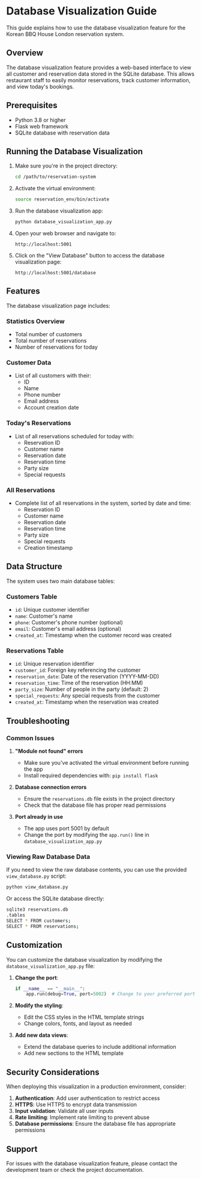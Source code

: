 # Database Visualization Guide

This guide explains how to use the database visualization feature for the Korean BBQ House London reservation system.

## Overview

The database visualization feature provides a web-based interface to view all customer and reservation data stored in the SQLite database. This allows restaurant staff to easily monitor reservations, track customer information, and view today's bookings.

## Prerequisites

- Python 3.8 or higher
- Flask web framework
- SQLite database with reservation data

## Running the Database Visualization

1. Make sure you're in the project directory:
   ```bash
   cd /path/to/reservation-system
   ```

2. Activate the virtual environment:
   ```bash
   source reservation_env/bin/activate
   ```

3. Run the database visualization app:
   ```bash
   python database_visualization_app.py
   ```

4. Open your web browser and navigate to:
   ```
   http://localhost:5001
   ```

5. Click on the "View Database" button to access the database visualization page:
   ```
   http://localhost:5001/database
   ```

## Features

The database visualization page includes:

### Statistics Overview
- Total number of customers
- Total number of reservations
- Number of reservations for today

### Customer Data
- List of all customers with their:
  - ID
  - Name
  - Phone number
  - Email address
  - Account creation date

### Today's Reservations
- List of all reservations scheduled for today with:
  - Reservation ID
  - Customer name
  - Reservation date
  - Reservation time
  - Party size
  - Special requests

### All Reservations
- Complete list of all reservations in the system, sorted by date and time:
  - Reservation ID
  - Customer name
  - Reservation date
  - Reservation time
  - Party size
  - Special requests
  - Creation timestamp

## Data Structure

The system uses two main database tables:

### Customers Table
- `id`: Unique customer identifier
- `name`: Customer's name
- `phone`: Customer's phone number (optional)
- `email`: Customer's email address (optional)
- `created_at`: Timestamp when the customer record was created

### Reservations Table
- `id`: Unique reservation identifier
- `customer_id`: Foreign key referencing the customer
- `reservation_date`: Date of the reservation (YYYY-MM-DD)
- `reservation_time`: Time of the reservation (HH:MM)
- `party_size`: Number of people in the party (default: 2)
- `special_requests`: Any special requests from the customer
- `created_at`: Timestamp when the reservation was created

## Troubleshooting

### Common Issues

1. **"Module not found" errors**
   - Make sure you've activated the virtual environment before running the app
   - Install required dependencies with: `pip install flask`

2. **Database connection errors**
   - Ensure the `reservations.db` file exists in the project directory
   - Check that the database file has proper read permissions

3. **Port already in use**
   - The app uses port 5001 by default
   - Change the port by modifying the `app.run()` line in `database_visualization_app.py`

### Viewing Raw Database Data

If you need to view the raw database contents, you can use the provided `view_database.py` script:
```bash
python view_database.py
```

Or access the SQLite database directly:
```bash
sqlite3 reservations.db
.tables
SELECT * FROM customers;
SELECT * FROM reservations;
```

## Customization

You can customize the database visualization by modifying the `database_visualization_app.py` file:

1. **Change the port**:
   ```python
   if __name__ == "__main__":
       app.run(debug=True, port=5002)  # Change to your preferred port
   ```

2. **Modify the styling**:
   - Edit the CSS styles in the HTML template strings
   - Change colors, fonts, and layout as needed

3. **Add new data views**:
   - Extend the database queries to include additional information
   - Add new sections to the HTML template

## Security Considerations

When deploying this visualization in a production environment, consider:

1. **Authentication**: Add user authentication to restrict access
2. **HTTPS**: Use HTTPS to encrypt data transmission
3. **Input validation**: Validate all user inputs
4. **Rate limiting**: Implement rate limiting to prevent abuse
5. **Database permissions**: Ensure the database file has appropriate permissions

## Support

For issues with the database visualization feature, please contact the development team or check the project documentation.